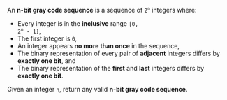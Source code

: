 An **n-bit gray code sequence** is a sequence of <code>2<sup>n</sup></code> integers where:

- Every integer is in the **inclusive** range <code>[0, 2<sup>n</sup> - 1]</code>,
- The first integer is `0`,
- An integer appears **no more than once** in the sequence,
- The binary representation of every pair of **adjacent** integers differs by **exactly one bit**, and
- The binary representation of the **first** and **last** integers differs by **exactly one bit**.

Given an integer `n`, return any valid **n-bit gray code sequence**.